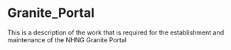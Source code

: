 # Granite_Portal
This is a description of the work that is required for the establishment and maintenance of the NHNG Granite Portal
